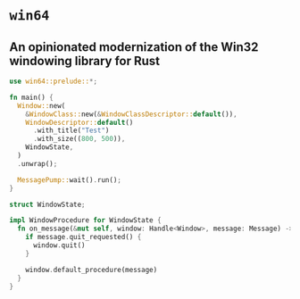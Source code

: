 # `win64`

## An opinionated modernization of the Win32 windowing library for Rust

```rust
use win64::prelude::*;

fn main() {
  Window::new(
    &WindowClass::new(&WindowClassDescriptor::default()),
    WindowDescriptor::default()
      .with_title("Test")
      .with_size((800, 500)),
    WindowState,
  )
  .unwrap();

  MessagePump::wait().run();
}

struct WindowState;

impl WindowProcedure for WindowState {
  fn on_message(&mut self, window: Handle<Window>, message: Message) -> ProcedureResult {
    if message.quit_requested() {
      window.quit()
    }

    window.default_procedure(message)
  }
}
```
